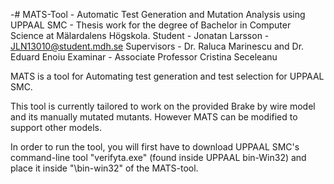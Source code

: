 -# MATS-Tool - 
Automatic Test Generation and Mutation Analysis using UPPAAL SMC - Thesis work for the degree of Bachelor in Computer Science at Mälardalens Högskola.
Student - Jonatan Larsson - JLN13010@student.mdh.se
Supervisors - Dr. Raluca Marinescu and Dr. Eduard Enoiu
Examinar - Associate Professor Cristina Seceleanu

MATS is a tool for Automating test generation and test selection for UPPAAL SMC.

This tool is currently tailored to work on the provided Brake by wire model and its manually mutated mutants. However MATS can be modified to support other models.

In order to run the tool, you will first have to download UPPAAL SMC's command-line tool "verifyta.exe" (found inside UPPAAL bin-Win32)
and place it inside "\bin-win32" of the MATS-tool.
